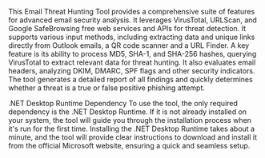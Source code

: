 This Email Threat Hunting Tool provides a comprehensive suite of features for advanced email security analysis. It leverages VirusTotal, URLScan, and Google SafeBrowsing free web services and APIs for threat detection. It supports various input methods, including extracting data and unique links directly from Outlook emails, a QR code scanner and a URL Finder. A key feature is its ability to process MD5, SHA-1, and SHA-256 hashes, querying VirusTotal to extract relevant data for threat hunting. It also evaluates email headers, analyzing DKIM, DMARC, SPF flags and other security indicators. The tool generates a detailed report of all findings and quickly determines whether a threat is a true or false positive phishing attempt.


.NET Desktop Runtime Dependency
To use the tool, the only required dependency is the .NET Desktop Runtime. If it is not already installed on your system, the tool will guide you through the installation process when it's run for the first time. Installing the .NET Desktop Runtime takes about a minute, and the tool will provide clear instructions to download and install it from the official Microsoft website, ensuring a quick and seamless setup.
